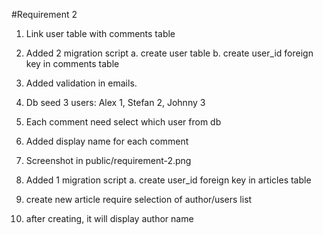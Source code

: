 #Requirement 2

1. Link user table with comments table
2. Added 2 migration script
a. create user table
b. create user_id foreign key in comments table
3. Added validation in emails.
4. Db seed 3 users: Alex 1, Stefan 2, Johnny 3
5. Each comment need select which user from db
6. Added display name for each comment
7. Screenshot in public/requirement-2.png

8. Added 1 migration script
a. create user_id foreign key in articles table
9. create new article require selection of author/users list
10. after creating, it will display author name
